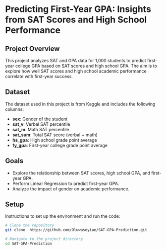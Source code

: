 # Predicting First-Year GPA: Insights from SAT Scores and High School Performance

## Project Overview
This project analyzes SAT and GPA data for 1,000 students to predict first-year college GPA based on SAT scores and high school GPA. The aim is to explore how well SAT scores and high school academic performance correlate with first-year success.

## Dataset
The dataset used in this project is from Kaggle and includes the following columns:
- **sex**: Gender of the student
- **sat_v**: Verbal SAT percentile
- **sat_m**: Math SAT percentile
- **sat_sum**: Total SAT score (verbal + math)
- **hs_gpa**: High school grade point average
- **fy_gpa**: First-year college grade point average

## Goals
- Explore the relationship between SAT scores, high school GPA, and first-year GPA.
- Perform Linear Regression to predict first-year GPA.
- Analyze the impact of gender on academic performance.


## Setup
Instructions to set up the environment and run the code:

```bash
# Clone the repository
git clone  https://github.com/Oluwaseyiae/SAT-GPA-Prediction.git

# Navigate to the project directory
cd SAT-GPA-Prediction
